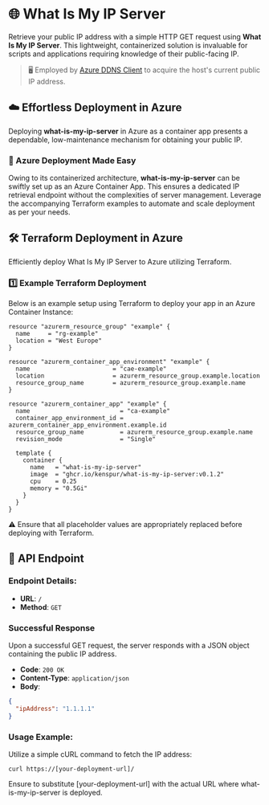 # 🌐 What Is My IP Server

Retrieve your public IP address with a simple HTTP GET request using **What Is My IP Server**. This lightweight, containerized solution is invaluable for scripts and applications requiring knowledge of their public-facing IP.

> 🖥️ Employed by [Azure DDNS Client](https://github.com/KenSpur/azure-ddns-client) to acquire the host's current public IP address.

## ☁️ Effortless Deployment in Azure 
Deploying **what-is-my-ip-server** in Azure as a container app presents a dependable, low-maintenance mechanism for obtaining your public IP.

### 🚀 Azure Deployment Made Easy
Owing to its containerized architecture, **what-is-my-ip-server** can be swiftly set up as an Azure Container App. This ensures a dedicated IP retrieval endpoint without the complexities of server management. Leverage the accompanying Terraform examples to automate and scale deployment as per your needs.

## 🛠️ Terraform Deployment in Azure 

Efficiently deploy What Is My IP Server to Azure utilizing Terraform.

### 1️⃣ Example Terraform Deployment
Below is an example setup using Terraform to deploy your app in an Azure Container Instance:

```hcl
resource "azurerm_resource_group" "example" {
  name     = "rg-example"
  location = "West Europe"
}

resource "azurerm_container_app_environment" "example" {
  name                       = "cae-example"
  location                   = azurerm_resource_group.example.location
  resource_group_name        = azurerm_resource_group.example.name
}

resource "azurerm_container_app" "example" {
  name                         = "ca-example"
  container_app_environment_id = azurerm_container_app_environment.example.id
  resource_group_name          = azurerm_resource_group.example.name
  revision_mode                = "Single"

  template {
    container {
      name   = "what-is-my-ip-server"
      image  = "ghcr.io/kenspur/what-is-my-ip-server:v0.1.2"
      cpu    = 0.25
      memory = "0.5Gi"
    }
  }
}
```

⚠️ Ensure that all placeholder values are appropriately replaced before deploying with Terraform.

## 🔄 API Endpoint

### Endpoint Details:

- **URL**: `/`
- **Method**: `GET`

### Successful Response

Upon a successful GET request, the server responds with a JSON object containing the public IP address.

- **Code**: `200 OK`
- **Content-Type**: `application/json`
- **Body**:

```json
{
  "ipAddress": "1.1.1.1"
}

```

### Usage Example:

Utilize a simple cURL command to fetch the IP address:

```shell
curl https://[your-deployment-url]/
```

Ensure to substitute [your-deployment-url] with the actual URL where what-is-my-ip-server is deployed.